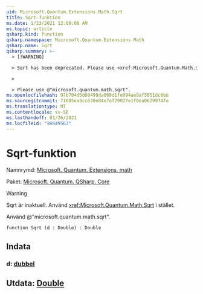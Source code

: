 ```yaml
---
uid: Microsoft.Quantum.Extensions.Math.Sqrt
title: Sqrt-funktion
ms.date: 1/23/2021 12:00:00 AM
ms.topic: article
qsharp.kind: function
qsharp.namespace: Microsoft.Quantum.Extensions.Math
qsharp.name: Sqrt
qsharp.summary: >-
  > [!WARNING]

  > Sqrt has been deprecated. Please use <xref:Microsoft.Quantum.Math.Sqrt> instead.

  >

  > Please use @"microsoft.quantum.math.sqrt".
ms.openlocfilehash: 97b704d5d08499da068d1fe094ae9af5851dc0be
ms.sourcegitcommit: 71605ea9cc630e84e7ef29027e1f0ea06299747e
ms.translationtype: MT
ms.contentlocale: sv-SE
ms.lasthandoff: 01/26/2021
ms.locfileid: "98849563"
---
```

# <a name="sqrt-function"></a>Sqrt-funktion

Namnrymd: [Microsoft. Quantum. Extensions. math](xref:Microsoft.Quantum.Extensions.Math)

Paket: [Microsoft. Quantum. QSharp. Core](https://nuget.org/packages/Microsoft.Quantum.QSharp.Core)


> [!WARNING]
> Sqrt är inaktuell. Använd <xref:Microsoft.Quantum.Math.Sqrt> i stället.
>
> Använd @"microsoft.quantum.math.sqrt".



```qsharp
function Sqrt (d : Double) : Double
```


## <a name="input"></a>Indata

### <a name="d--double"></a>d: [dubbel](xref:microsoft.quantum.lang-ref.double)





## <a name="output--double"></a>Utdata: [Double](xref:microsoft.quantum.lang-ref.double)

